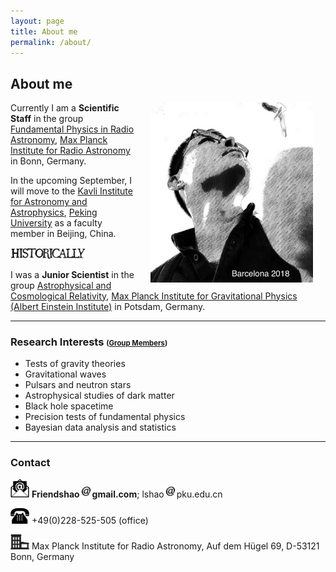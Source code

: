 ```yaml
---
layout: page
title: About me
permalink: /about/
---
```


## About me

<img style="float: right;" src="Barcelona2018.jpeg" width="260" hspace="20"> 

Currently I am a **Scientific Staff** in the group [Fundamental Physics in
Radio Astronomy](http://www3.mpifr-bonn.mpg.de/div/fundamental/index.html),
[Max Planck Institute for Radio
Astronomy](http://www.mpifr-bonn.mpg.de/2169/en) in Bonn, Germany. 

In the upcoming September, I will move to the [Kavli Institute for Astronomy
and Astrophysics](http://kiaa.pku.edu.cn/), [Peking
University](http://www.pku.edu.cn/) as a faculty member in Beijing, China.

<img src="historically.png" alt="Historically" style="width: 120px;"/>

I was a **Junior Scientist** in the group [Astrophysical and
Cosmological
Relativity](http://www.aei.mpg.de/1282161/Astrophysical_and_Cosmological_Relativity),
[Max Planck Institute for Gravitational Physics (Albert Einstein
Institute)](http://www.aei.mpg.de/) in Potsdam, Germany.

---

### Research Interests <small><small>([Group Members](https://friendshao.github.io/docs/people))</small></small>

- Tests of gravity theories
- Gravitational waves
- Pulsars and neutron stars
- Astrophysical studies of dark matter
- Black hole spacetime
- Precision tests of fundamental physics
- Bayesian data analysis and statistics

---

### Contact


<img src="email.png" width="30"> **Friendshao**<img src="at.jpg"
width="20">**gmail.com**; lshao<img src="at.jpg"
width="20">pku.edu.cn

<img src="phone.png" width="30"> +49(0)228-525-505 (office)

<img src="office.png" width="30"> Max Planck Institute for Radio Astronomy, Auf
dem Hügel 69, D-53121 Bonn, Germany
